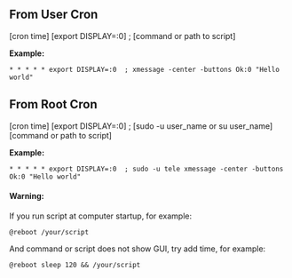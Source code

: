 

## From User Cron

[cron time] [export DISPLAY=:0] ; [command or path to script]

**Example:**

```
* * * * * export DISPLAY=:0  ; xmessage -center -buttons Ok:0 "Hello world"
```


## From Root Cron

[cron time] [export DISPLAY=:0] ; [sudo -u user_name or su user_name] [command or path to script]

**Example:**

```
* * * * * export DISPLAY=:0  ; sudo -u tele xmessage -center -buttons Ok:0 "Hello world"
```




#### Warning:

If you run script at computer startup, for example:

```
@reboot /your/script
```

And command or script does not show GUI, try add time, for example:

```
@reboot sleep 120 && /your/script
```
